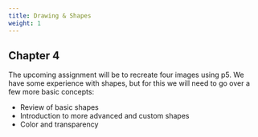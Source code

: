 ```yaml
---
title: Drawing & Shapes
weight: 1
---
```

## Chapter 4

The upcoming assignment will be to recreate four images using p5. We have some experience with shapes, but for this we will need to go over a few more basic concepts:

* Review of basic shapes
* Introduction to more advanced and custom shapes
* Color and transparency

